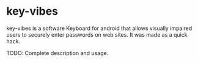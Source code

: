 # key-vibes
key-vibes is a software Keyboard for android that allows visually impaired users to securely 
enter passwords on web sites. It was made as a quick hack.

TODO: Complete description and usage.
